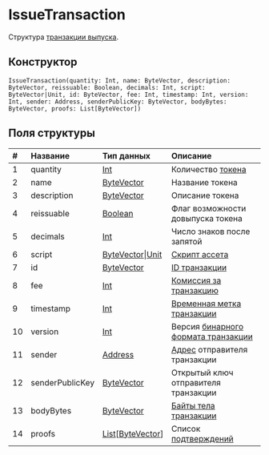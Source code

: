 # IssueTransaction

Структура [транзакции выпуска](/blockchain/transaction-type/issue-transaction.md).

## Конструктор

``` ride
IssueTransaction(quantity: Int, name: ByteVector, description: ByteVector, reissuable: Boolean, decimals: Int, script: ByteVector|Unit, id: ByteVector, fee: Int, timestamp: Int, version: Int, sender: Address, senderPublicKey: ByteVector, bodyBytes: ByteVector, proofs: List[ByteVector])
```

## Поля структуры

| # | Название | Тип данных | Описание |
| :--- | :--- | :--- | :--- |
| 1 | quantity | [Int](/ride/data-types/int.md) | Количество [токена](/blockchain/token.md) |
| 2 | name | [ByteVector](/ride/data-types/byte-vector.md) | Название токена |
| 3 | description | [ByteVector](/ride/data-types/byte-vector.md) | Описание токена |
| 4 | reissuable | [Boolean](/ride/data-types/boolean.md) | Флаг возможности довыпуска токена |
| 5 | decimals | [Int](/ride/data-types/int.md) | Число знаков после запятой |
| 6 | script | [ByteVector](/ride/data-types/byte-vector.md)&#124;[Unit](/ride/data-types/unit.md) | [Скрипт ассета](/ride/script/script-types/asset-script.md) |
| 7 | id | [ByteVector](/ride/data-types/byte-vector.md) | [ID транзакции](/blockchain/transaction/transaction-id.md) |
| 8 | fee | [Int](/ride/data-types/int.md) | [Комиссия за транзакцию](/blockchain/transaction/transaction-fee.md) |
| 9 | timestamp | [Int](/ride/data-types/int.md) | [Временная метка транзакции](/blockchain/transaction/transaction-timestamp.md) |
| 10 | version | [Int](/ride/data-types/int.md) | Версия [бинарного формата транзакции](/blockchain/binary-format/transaction-binary-format.md) |
| 11 | sender | [Address](/ride/structures/common-structures/address.md) | [Адрес](/blockchain/address.md) отправителя транзакции |
| 12 | senderPublicKey | [ByteVector](/ride/data-types/byte-vector.md) | Открытый ключ отправителя транзакции |
| 13 | bodyBytes | [ByteVector](/ride/data-types/byte-vector.md) | [Байты тела транзакции](/blockchain/transaction/transaction-body-bytes.md) |
| 14 | proofs | [List](/ride/data-types/list.md)[[ByteVector](/ride/data-types/byte-vector.md)] | Список [подтверждений](/blockchain/transaction/transaction-proof.md) |
